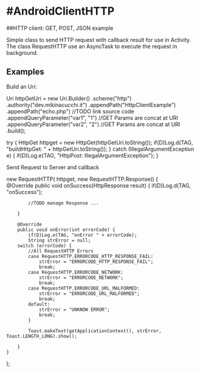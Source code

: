 #AndroidClientHTTP
=================

##HTTP client: GET, POST, JSON example

Simple class to send HTTP request with callback result for use in Activity.
The class RequestHTTP use an AsyncTask to execute the request in background.


Examples
---------------------


Build an Uri:
  
  Uri httpGetUri = new Uri.Builder() 
  	.scheme("http")
  	.authority("dev.mikinacucchi.it")
  	.appendPath("HttpClientExample")
  	.appendPath("echo.php") //TODO link source code
  	.appendQueryParameter("var1", "1") //GET Params are concat at URI
  	.appendQueryParameter("var2", "2") //GET Params are concat at URI
  	.build();   	
  	
  try {
  	HttpGet httpget = new HttpGet(httpGetUri.toString());
  	if(D)Log.d(TAG, "buildHttpGet: " + httpGetUri.toString());
  } catch (IllegalArgumentException e) {
  	if(D)Log.e(TAG, "HttpPost: IllegalArgumentException");
  }    	


Send Request to Server and callback 

  new RequestHTTP( 
    httpget, 
    new RequestHTTP.Response() {			
  		@Override
  		public void onSuccess(HttpResponse result) {
  			if(D)Log.d(TAG, "onSuccess");	
  			
  			//TODO manage Response ...
  			
  		}	
  		
  		@Override
  		public void onError(int errorCode) {
  			if(D)Log.e(TAG, "onError " + errorCode);
  			String strError = null;
        switch (errorCode) { 
      		//All RequestHTTP Errors
      		case RequestHTTP.ERRORCODE_HTTP_RESPONSE_FAIL:
      			strError = "ERRORCODE_HTTP_RESPONSE_FAIL";
      			break;
      		case RequestHTTP.ERRORCODE_NETWORK:
      			strError = "ERRORCODE_NETWORK";
      			break;
      		case RequestHTTP.ERRORCODE_URL_MALFORMED:
      			strError = "ERRORCODE_URL_MALFORMED";
      			break;
      		default:
      			strError = "UNKNOW ERROR";
      			break;  
    		}
    		
    		Toast.makeText(getApplicationContext(), strError, Toast.LENGTH_LONG).show();
  			
  		}					
    }
  );	
